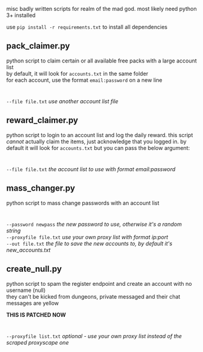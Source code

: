 misc badly written scripts for realm of the mad god. most likely need python 3+ installed

use `pip install -r requirements.txt` to install all dependencies

## pack_claimer.py  

python script to claim certain or all available free packs with a large account list  
by default, it will look for `accounts.txt` in the same folder  
for each account, use the format `email:password` on a new line
# 
`--file file.txt` *use another account list file*    
  
## reward_claimer.py  

python script to login to an account list and log the daily reward. this script *cannot* actually claim the items, just acknowledge that you logged in. by default it will look for `accounts.txt` but you can pass the below argument:  
# 
`--file file.txt` *the account list to use with format email:password*  
 
  
## mass_changer.py  

python script to mass change passwords with an account list
# 
`--password newpass` *the new password to use, otherwise it's a random string*   
`--proxyfile file.txt` *use your own proxy list with format ip:port*  
`--out file.txt` *the file to save the new accounts to, by default it's new_accounts.txt*

## create_null.py  

python script to spam the register endpoint and create an account with no username (null)  
they can't be kicked from dungeons, private messaged and their chat messages are yellow

**THIS IS PATCHED NOW**
# 
`--proxyfile list.txt` *optional - use your own proxy list instead of the scraped proxyscape one* 
  
  
   